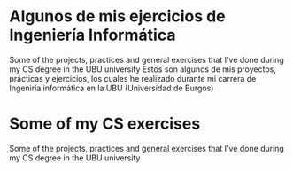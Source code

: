 # Algunos de mis ejercicios de Ingeniería Informática
Some of the projects, practices and general exercises that I've done during my CS degree in the UBU university
Estos son algunos de mis proyectos, prácticas y ejercicios, los cuales he realizado durante mi carrera de Ingeniría informática en la UBU (Universidad de Burgos) 

# Some of my CS exercises
Some of the projects, practices and general exercises that I've done during my CS degree in the UBU university
